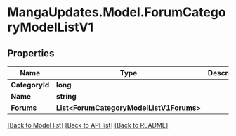 # MangaUpdates.Model.ForumCategoryModelListV1

## Properties

Name | Type | Description | Notes
------------ | ------------- | ------------- | -------------
**CategoryId** | **long** |  | [optional] 
**Name** | **string** |  | [optional] 
**Forums** | [**List&lt;ForumCategoryModelListV1Forums&gt;**](ForumCategoryModelListV1Forums.md) |  | [optional] 

[[Back to Model list]](../README.md#documentation-for-models) [[Back to API list]](../README.md#documentation-for-api-endpoints) [[Back to README]](../README.md)

